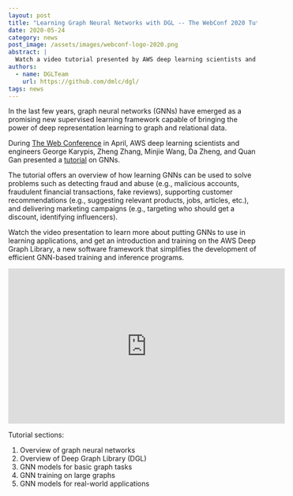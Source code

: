 ```yaml
---
layout: post
title: "Learning Graph Neural Networks with DGL -- The WebConf 2020 Tutorial"
date: 2020-05-24
category: news
post_image: /assets/images/webconf-logo-2020.png
abstract: |
  Watch a video tutorial presented by AWS deep learning scientists and engineers at The Web Conference 2020.
authors:
  - name: DGLTeam
    url: https://github.com/dmlc/dgl/
tags: news
---
```


In the last few years, graph neural networks (GNNs) have emerged as a promising
new supervised learning framework capable of bringing the power of deep
representation learning to graph and relational data.

During [The Web Conference](https://www.amazon.science/conferences-and-events/the-web-conference-2020) in April, AWS deep learning scientists and engineers
George Karypis, Zheng Zhang, Minjie Wang, Da Zheng, and Quan Gan presented a
[tutorial](https://github.com/dglai/WWW20-Hands-on-Tutorial) on GNNs.

The tutorial offers an overview of how learning GNNs can be used to solve
problems such as detecting fraud and abuse (e.g., malicious accounts,
fraudulent financial transactions, fake reviews), supporting customer
recommendations (e.g., suggesting relevant products, jobs, articles, etc.), and
delivering marketing campaigns (e.g., targeting who should get a discount,
identifying influencers).

Watch the video presentation to learn more about putting GNNs to use in
learning applications, and get an introduction and training on the AWS Deep
Graph Library, a new software framework that simplifies the development of
efficient GNN-based training and inference programs.

<iframe width="560" height="315" src="https://www.youtube.com/embed/bD6S3xUXNds" frameborder="0" allow="accelerometer; autoplay; encrypted-media; gyroscope; picture-in-picture" allowfullscreen></iframe>

Tutorial sections:

1. Overview of graph neural networks
1. Overview of Deep Graph Library (DGL)
1. GNN models for basic graph tasks
1. GNN training on large graphs
1. GNN models for real-world applications

